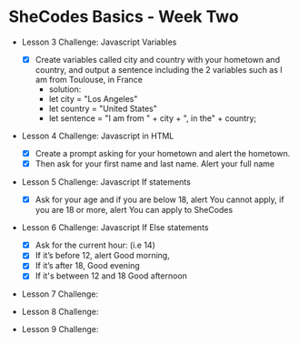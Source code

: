# SheCodes Basics - Week Two


* Lesson 3 Challenge: Javascript Variables
  - [x] Create variables called city and country with your hometown and country, and output a sentence including the 2 variables such as I am from Toulouse, in France
      - solution:
      - let city = "Los Angeles"
      - let country = "United States"
      - let sentence = "I am from " + city + ", in the" + country;
* Lesson 4 Challenge: Javascript in HTML
  - [x] Create a prompt asking for your hometown and alert the hometown. 
  - [x] Then ask for your first name and last name. Alert your full name

* Lesson 5 Challenge: Javascript If statements
  - [x] Ask for your age and if you are below 18, alert You cannot apply, if you are 18 or more, alert You can apply to SheCodes


* Lesson 6 Challenge: Javascript If Else statements
  - [x] Ask for the current hour: (i.e 14)
  - [x] If it’s before 12, alert Good morning,
  - [x] If it’s after 18, Good evening
  - [x] If it's between 12 and 18 Good afternoon

* Lesson 7 Challenge:

* Lesson 8 Challenge:

* Lesson 9 Challenge: